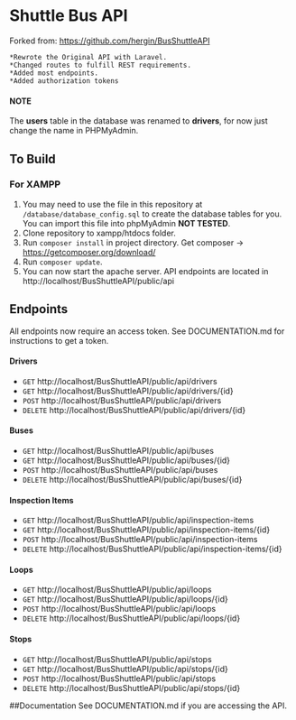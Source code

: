 # Shuttle Bus API 

Forked from: https://github.com/hergin/BusShuttleAPI

```
*Rewrote the Original API with Laravel.
*Changed routes to fulfill REST requirements.
*Added most endpoints.
*Added authorization tokens
```

#### NOTE
The **users** table in the database was renamed to **drivers**, for now just change the name in PHPMyAdmin.
## To Build
### For XAMPP
1. You may need to use the file in this repository at `/database/database_config.sql` to create the database tables for you.
You can import this file into phpMyAdmin **NOT TESTED**.
1. Clone repository to xampp/htdocs folder.
1. Run `composer install` in project directory. Get composer &#8594; https://getcomposer.org/download/
1. Run `composer update`.
1. You can now start the apache server. API endpoints are located in http://localhost/BusShuttleAPI/public/api

## Endpoints
All endpoints now require an access token. See DOCUMENTATION.md for instructions to get a token.

#### Drivers
* `GET` http://localhost/BusShuttleAPI/public/api/drivers 
* `GET` http://localhost/BusShuttleAPI/public/api/drivers/{id}
* `POST` http://localhost/BusShuttleAPI/public/api/drivers
* `DELETE` http://localhost/BusShuttleAPI/public/api/drivers/{id} 

#### Buses
* `GET` http://localhost/BusShuttleAPI/public/api/buses
* `GET` http://localhost/BusShuttleAPI/public/api/buses/{id}
* `POST` http://localhost/BusShuttleAPI/public/api/buses
* `DELETE` http://localhost/BusShuttleAPI/public/api/buses/{id}

#### Inspection Items
* `GET` http://localhost/BusShuttleAPI/public/api/inspection-items
* `GET` http://localhost/BusShuttleAPI/public/api/inspection-items/{id}
* `POST` http://localhost/BusShuttleAPI/public/api/inspection-items
* `DELETE` http://localhost/BusShuttleAPI/public/api/inspection-items/{id}

#### Loops
* `GET` http://localhost/BusShuttleAPI/public/api/loops
* `GET` http://localhost/BusShuttleAPI/public/api/loops/{id}
* `POST` http://localhost/BusShuttleAPI/public/api/loops
* `DELETE` http://localhost/BusShuttleAPI/public/api/loops/{id}

#### Stops
* `GET` http://localhost/BusShuttleAPI/public/api/stops
* `GET` http://localhost/BusShuttleAPI/public/api/stops/{id}
* `POST` http://localhost/BusShuttleAPI/public/api/stops
* `DELETE` http://localhost/BusShuttleAPI/public/api/stops/{id}

##Documentation
See DOCUMENTATION.md if you are accessing the API.


